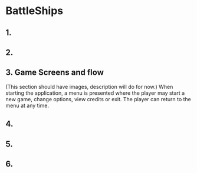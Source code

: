 # BattleShips

## 1. 




## 2.



## 3. Game Screens and flow
(This section should have images, description will do for now.)
When starting the application, a menu is presented where the player may start a new game, change options, view credits or exit.
The player can return to the menu at any time.

## 4.



## 5.


## 6.

